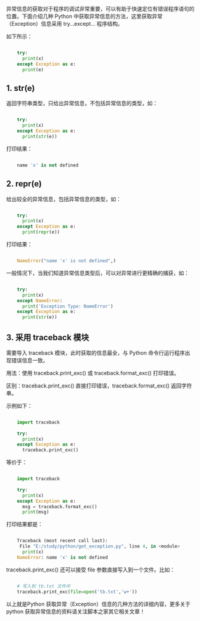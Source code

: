 异常信息的获取对于程序的调试非常重要，可以有助于快速定位有错误程序语句的位置。下面介绍几种 Python
中获取异常信息的方法，这里获取异常（Exception）信息采用 try…except… 程序结构。

如下所示：

```python

    try:
      print(x)
    except Exception as e:
      print(e)
```

##  1. str(e)  

返回字符串类型，只给出异常信息，不包括异常信息的类型，如：

```python

    try:
      print(x)
    except Exception as e:
      print(str(e))
```

打印结果：

```python

    name 'x' is not defined
```

##  2. repr(e)  

给出较全的异常信息，包括异常信息的类型，如：

```python

    try:
      print(x)
    except Exception as e:
      print(repr(e))
```

打印结果：

```python

    NameError("name 'x' is not defined",)
```

一般情况下，当我们知道异常信息类型后，可以对异常进行更精确的捕获，如：

```python

    try:
      print(x)
    except NameError:
      print('Exception Type: NameError')
    except Exception as e:
      print(str(e))
```

##  3. 采用 traceback 模块  

需要导入 traceback 模块，此时获取的信息最全，与 Python 命令行运行程序出现错误信息一致。

用法：使用 traceback.print_exc() 或 traceback.format_exc() 打印错误。

区别：traceback.print_exc() 直接打印错误，traceback.format_exc() 返回字符串。

示例如下：

```python

    import traceback
    
    try:
      print(x)
    except Exception as e:
      traceback.print_exc()
```

等价于：

```python

    import traceback
    
    try:
      print(x)
    except Exception as e:
      msg = traceback.format_exc()
      print(msg)
```

打印结果都是：

```python

    Traceback (most recent call last):
     File "E:/study/python/get_exception.py", line 4, in <module>
      print(x)
    NameError: name 'x' is not defined
```

traceback.print_exc() 还可以接受 file 参数直接写入到一个文件。比如：

```python

    # 写入到 tb.txt 文件中
    traceback.print_exc(file=open('tb.txt','w+'))
```

以上就是Python 获取异常（Exception）信息的几种方法的详细内容，更多关于python 获取异常信息的资料请关注脚本之家其它相关文章！

